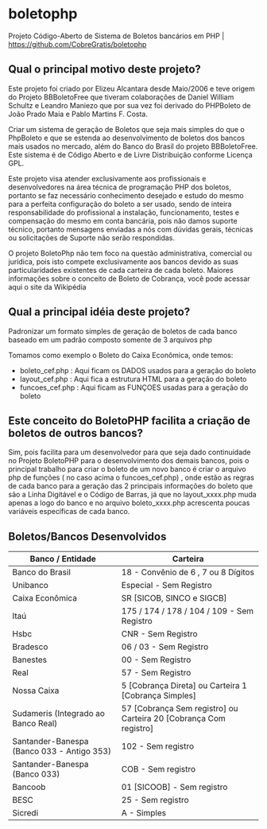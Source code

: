 boletophp
=========

Projeto Código-Aberto de Sistema de Boletos bancários em PHP | https://github.com/CobreGratis/boletophp

## Qual o principal motivo deste projeto?
Este projeto foi criado por Elizeu Alcantara desde Maio/2006 e teve origem do Projeto BBBoletoFree que tiveram colaborações de Daniel William Schultz e Leandro Maniezo que por sua vez foi derivado do PHPBoleto de João Prado Maia e Pablo Martins F. Costa.

Criar um sistema de geração de Boletos que seja mais simples do que o PhpBoleto e que se estenda ao desenvolvimento de boletos dos bancos mais usados no mercado, além do Banco do Brasil do projeto BBBoletoFree. Este sistema é de Código Aberto e de Livre Distribuição conforme Licença GPL.

Este projeto visa atender exclusivamente aos profissionais e desenvolvedores na área técnica de programação PHP dos boletos, portanto se faz necessário conhecimento desejado e estudo do mesmo para a perfeita configuração do boleto a ser usado, sendo de inteira responsabilidade do profissional a instalação, funcionamento, testes e compensação do mesmo em conta bancária, pois não damos suporte técnico, portanto mensagens enviadas a nós com dúvidas gerais, técnicas ou solicitações de Suporte não serão respondidas.

O projeto BoletoPhp não tem foco na questão administrativa, comercial ou jurídica, pois isto compete exclusivamente aos bancos devido as suas particularidades existentes de cada carteira de cada boleto. Maiores informações sobre o conceito de Boleto de Cobrança, você pode acessar aqui o site da Wikipédia

## Qual a principal idéia deste projeto?
Padronizar um formato simples de geração de boletos de cada banco baseado em um padrão composto somente de 3 arquivos php

Tomamos como exemplo o Boleto do Caixa Econômica, onde temos:

- boleto_cef.php : Aqui ficam os DADOS usados para a geração do boleto
- layout_cef.php : Aqui fica a estrutura HTML para a geração do boleto
- funcoes_cef.php : Aqui ficam as FUNÇOES usadas para a geração do boleto 

## Este conceito do BoletoPHP facilita a criação de boletos de outros bancos?
Sim, pois facilita para um desenvolvedor para que seja dado continuidade no Projeto BoletoPHP para o desenvolvimento dos demais bancos, pois o principal trabalho para criar o boleto de um novo banco é criar o arquivo php de funções ( no caso acima o funcoes_cef.php) , onde estão as regras de cada banco para a geração das 2 principais informações do boleto que são a Linha Digitável e o Código de Barras, já que no layout_xxxx.php muda apenas a logo do banco e no arquivo boleto_xxxx.php acrescenta poucas variáveis específicas de cada banco.

## Boletos/Bancos Desenvolvidos
| Banco / Entidade                            | Carteira                                                           |
| ------------------------------------------- | ------------------------------------------------------------------ |
| Banco do Brasil	                            | 18 - Convênio de 6 , 7 ou 8 Dígitos                                |
| Unibanco	                                  | Especial - Sem Registro                                            |
| Caixa Econômica	                            | SR [SICOB, SINCO e SIGCB]                                          |
| Itaú	                                      | 175 / 174 / 178 / 104 / 109 - Sem Registro                         |
| Hsbc	                                      | CNR - Sem Registro                                                 |
| Bradesco	                                  | 06 / 03 - Sem Registro                                             |
| Banestes	                                  | 00 - Sem Registro                                                  |
| Real	                                      | 57 - Sem Registro                                                  |
| Nossa Caixa	                                | 5 [Cobrança Direta] ou Carteira 1 [Cobrança Simples]               |
| Sudameris (Integrado ao Banco Real)	        | 57 [Cobrança Sem registro] ou Carteira 20 [Cobrança Com registro]  |
| Santander-Banespa (Banco 033 - Antigo 353)  | 102 - Sem registro                                                 |
| Santander-Banespa (Banco 033)	              | COB - Sem registro                                                 |
| Bancoob	                                    | 01 [SICOOB] - Sem registro                                         |
| BESC	                                      | 25 - Sem registro                                                  |
| Sicredi	                                    | A - Simples                                                        |
